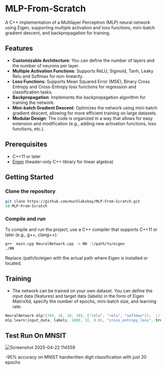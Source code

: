 # MLP-From-Scratch
A C++ implementation of a Multilayer Perceptron (MLP) neural network using Eigen, supporting multiple activation and loss functions, mini-batch gradient descent, and backpropagation for training.

## Features

- **Customizable Architecture**: You can define the number of layers and the number of neurons per layer.
- **Multiple Activation Functions**: Supports ReLU, Sigmoid, Tanh, Leaky Relu and Softmax for non-linearity.
- **Loss Functions**: Supports Mean Squared Error (MSE), Binary Cross Entropy and Cross-Entropy loss functions for regression and classification tasks.
- **Backpropagation**: Implements the backpropagation algorithm for training the network.
- **Mini-batch Gradient Descent**: Optimizes the network using mini-batch gradient descent, allowing for more efficient training on large datasets.
- **Modular Design**: The code is organized in a way that allows for easy extension and modification (e.g., adding new activation functions, loss functions, etc.).

## Prerequisites

- C++11 or later
- [Eigen](https://eigen.tuxfamily.org/) (header-only C++ library for linear algebra)

## Getting Started

### Clone the repository

```bash
git clone https://github.com/muchlakshay/MLP-From-Scratch.git
cd MLP-From-Scratch
```
### Compile and run
To compile and run the project, use a C++ compiler that supports C++11 or later (e.g., g++, clang++):

```bash
g++  main.cpp NeuralNetwork.cpp -o NN -I/path/to/eigen
./NN
```
Replace /path/to/eigen with the actual path where Eigen is installed or located.

## Training
- The network can be trained on your own dataset. You can define the input data (features) and target data (labels) in the form of Eigen MatrixXd, specify the number of epochs, mini-batch size, and learning rate.
```cpp
NeuralNetwork mlp({784, 16, 16, 10}, {"relu", "relu", "softmax"});  // 784 input neurons, 2 hidden layer with 16 neurons and 10 output neuron
mlp.learn(input_data, labels, 1000, 32, 0.01, "cross_entropy_loss", true); // input data, labels, batch size, learning rate, loss function, verbose (true by default)
```
## Test Run On MNSIT 
![Screenshot 2025-04-22 114559](https://github.com/user-attachments/assets/a934e0be-2e67-4015-aada-24e67a29b6f4)

-95% accuracy on MNIST handwritten digit classification with just 20 epochs
